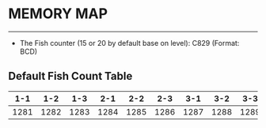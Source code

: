 # MEMORY MAP
---
- The Fish counter (15 or 20 by default base on level): C829 (Format: BCD)
## Default Fish Count Table

| 1-1  | 1-2  | 1-3  | 2-1  | 2-2  | 2-3  | 3-1  | 3-2  | 3-3  | A-1  | A-2  | A-3  | B-1  | B-2  | B-3  | C-1  | C-2  | C-3  |
|------|------|------|------|------|------|------|------|------|------|------|------|------|------|------|------|------|------|
| 1281 | 1282 | 1283 | 1284 | 1285 | 1286 | 1287 | 1288 | 1289 | 128A | 128B | 128C | 128D | 128E | 128F | 1290 | 1291 | 1292 |

